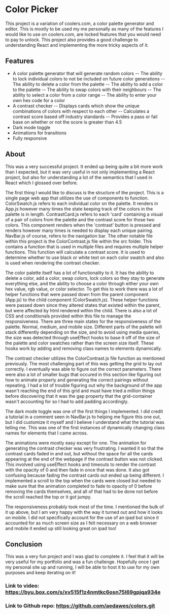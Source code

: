 # Color Picker
This project is a variation of coolers.com, a color palette generator and editor. This is mostly to be used my me personally as many of the features I would like to use on coolers.com, are locked features that you would need to pay to unlock. This project also provides a good challenge to understanding React and implementing the more tricky aspects of it.

## Features
- A color palette generator that will generate random colors
-- The ability to lock individual colors to not be included on future color generations
-- The ability to delete a color from the palette
-- The ability to add a color to the palette
-- The  ability to swap colors with their neighbours
-- The ability to select a color from a color range
-- The ability to enter your own hex code for a color
- A contrast checker
-- Displays cards which show the unique combinations of colors with respect to each other
-- Calculates a contrast score based off industry standards
-- Provides a pass or fail base on whether or not the score is greater than 4.5
- Dark mode toggle
- Animations for transitions
- Fully responsive

## About

This was a very successful project. It ended up being quite a bit more work than I expected, but it was very useful in not only implementing a React project, but also for understanding a lot of the semantics that I used in React which I glossed over before.

The first thing I would like to discuss is the structure of the project. This is a single page web app that utilizes the use of components to function. 
ColorSwatch.js refers to each individual color on the palette. It renders in App.js however many times the state keeping track of the colors in the palette is in length. 
ContrastCard.js refers to each 'card' containing a visual of a pair of colors from the palette and the contrast score for those two colors. This component renders when the 'contrast' button is pressed and renders however many times is needed to display each unique pairing.  
NavBar.js of course, refers to the navigation bar.
The other notable file within this project is the ColorContrast.js file within the src folder. This contains a function that is used in multiple files and requires multiple helper functions. This function will calculate a contrast score. It is used to determine whether to use black or white text on each color swatch and also is used when rendering the contrast checker.

The color palette itself has a lot of functionality to it. It has the ability to delete a color, add a color, swap colors, lock colors so they stay to generate everything else, and the ability to choose a color through either your own hex value, rgb value, or color selector. To get this to work there was a lot of helper functions that were passed down from the parent component (App.js) to the child component (ColorSwatch.js). These helper functions were passed down since they altered states that existed within the parent, but were affected by html rendered within the child. There is also a lot of CSS and conditionals provided within this file to manage the responsiveness. There are three main states for the responsiveness of the palette. Normal, medium, and mobile size. Different parts of the palette will stack differently depending on the size, and to avoid using media queries, the size was detected through useEffect hooks to base it off of the size of the palette and color swatches rather than the screen size itself. These hooks work by adding and removing class names to elements dynamically.

The contrast checker utilizes the ColorContrast.js file function as mentioned previously. The most challenging part of this was getting the grid to lay out correctly. I eventually was able to figure out the correct parameters. There were also a lot of smaller bugs that occured in this section like figuring out how to animate properly and generating the correct pairings without repeating. I had a lot of trouble figuring out why the background of the app wasn't reaching the end of this grid and must have tried a million things before discovering that it was the gap property that the grid-container wasn't accounting for so I had to add padding accordingly.

The dark mode toggle was one of the first things I implemented. I did credit a tutorial in a comment seen in NavBar.js to helping me figure this one out, but I did customize it myself and I believe I understand what the tutorial was telling me.  This was one of the first instances of dynamically changing class names for elements that I came across.

The animations were mostly easy except for one. The animation for generating the contrast checker was very frustrating.  I wanted it so that the contrast cards faded in and out, but without the space for all the cards appearing at the end of the webpage if the contrast button was not clicked. This involved using useEffect hooks and timeouts to render the contrast with the opacity of 0 and then fade in once that was done. It also got confusing because fading the contrast cards out ended up being different. I implemented a scroll to the top when the cards were closed but needed to make sure that the animation completed to fade to opacity of 0 before removing the cards themselves, and all of that had to be done not before the scroll reached the top or it got jumpy. 

The responsiveness probably took most of the time. I mentioned the bulk of it up above, but I am very happy with the way it turned out and how it looks on mobile. I did not specifically account for the use of an ipad but since it accounted for as much screen size as I felt necessary on a web browser and mobile it ended up still looking great on ipad too!

## Conclusion
This was a very fun project and I was glad to complete it. I feel that it will be very useful for my portfolio and was a fun challenge. Hopefully once I get my personal site up and running, I will be able to host it to use for my own purposes and keep iterating on it!

### Link to video: https://byu.box.com/s/xv515f1z4nmtkc6osn75l69gpjqa934e

### Link to Github repo: https://github.com/aedawes/colors.git
